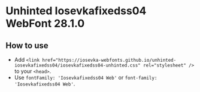 # Unhinted Iosevkafixedss04 WebFont 28.1.0

## How to use

- Add `<link href="https://iosevka-webfonts.github.io/unhinted-iosevkafixedss04/iosevkafixedss04-unhinted.css" rel="stylesheet" />` to your `<head>`.
- Use `fontFamily: 'Iosevkafixedss04 Web'` or `font-family: 'Iosevkafixedss04 Web'`.

